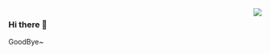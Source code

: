 <img align="right" src="https://github-readme-stats-tr0y.vercel.app/api?username=izlyforever&show_icons=true&theme=radical&hide_title=true" />

### Hi there 👋

GoodBye~

<!--
**izlyforever/izlyforever** is a ✨ _special_ ✨ repository because its `README.md` (this file) appears on your GitHub profile.

Here are some ideas to get you started:

- 🔭 I’m currently working on ...
- 🌱 I’m currently learning ...
- 👯 I’m looking to collaborate on ...
- 🤔 I’m looking for help with ...
- 💬 Ask me about ...
- 📫 How to reach me: ...

-->
